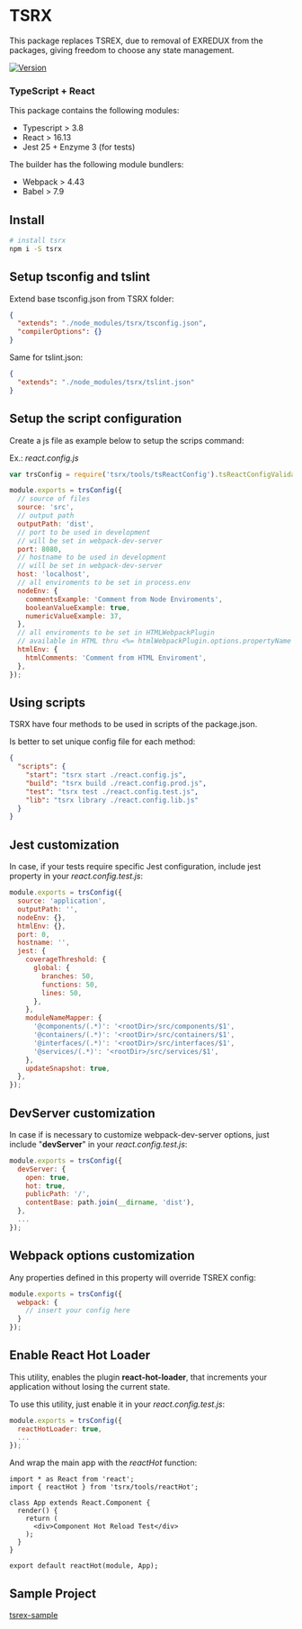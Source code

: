 # TSRX

This package replaces TSREX, due to removal of EXREDUX from the packages, giving freedom to choose any state management.

[![Version](https://img.shields.io/npm/v/tsrx.svg)](https://npmjs.org/package/tsrx)

### <b>T</b>ype<b>S</b>cript + <b>React</b>

This package contains the following modules:

- Typescript > 3.8
- React > 16.13
- Jest 25 + Enzyme 3 (for tests)

The builder has the following module bundlers:

- Webpack > 4.43
- Babel > 7.9

## Install

```bash
# install tsrx
npm i -S tsrx
```

## Setup tsconfig and tslint

Extend base tsconfig.json from TSRX folder:

```json
{
  "extends": "./node_modules/tsrx/tsconfig.json",
  "compilerOptions": {}
}
```

Same for tslint.json:

```json
{
  "extends": "./node_modules/tsrx/tslint.json"
}
```

## Setup the script configuration

Create a js file as example below to setup the scrips command:

Ex.: _react.config.js_

```js
var trsConfig = require('tsrx/tools/tsReactConfig').tsReactConfigValidator;

module.exports = trsConfig({
  // source of files
  source: 'src',
  // output path
  outputPath: 'dist',
  // port to be used in development
  // will be set in webpack-dev-server
  port: 8080,
  // hostname to be used in development
  // will be set in webpack-dev-server
  host: 'localhost',
  // all enviroments to be set in process.env
  nodeEnv: {
    commentsExample: 'Comment from Node Enviroments',
    booleanValueExample: true,
    numericValueExample: 37,
  },
  // all enviroments to be set in HTMLWebpackPlugin
  // available in HTML thru <%= htmlWebpackPlugin.options.propertyName %>
  htmlEnv: {
    htmlComments: 'Comment from HTML Enviroment',
  },
});
```

## Using scripts

TSRX have four methods to be used in scripts of the package.json.

Is better to set unique config file for each method:

```json
{
  "scripts": {
    "start": "tsrx start ./react.config.js",
    "build": "tsrx build ./react.config.prod.js",
    "test": "tsrx test ./react.config.test.js",
    "lib": "tsrx library ./react.config.lib.js"
  }
}
```

## Jest customization

In case, if your tests require specific Jest configuration, include jest property in your _react.config.test.js_:

```js
module.exports = trsConfig({
  source: 'application',
  outputPath: '',
  nodeEnv: {},
  htmlEnv: {},
  port: 0,
  hostname: '',
  jest: {
    coverageThreshold: {
      global: {
        branches: 50,
        functions: 50,
        lines: 50,
      },
    },
    moduleNameMapper: {
      '@components/(.*)': '<rootDir>/src/components/$1',
      '@containers/(.*)': '<rootDir>/src/containers/$1',
      '@interfaces/(.*)': '<rootDir>/src/interfaces/$1',
      '@services/(.*)': '<rootDir>/src/services/$1',
    },
    updateSnapshot: true,
  },
});
```

## DevServer customization

In case if is necessary to customize webpack-dev-server options, just include "__devServer__" in your _react.config.test.js_:

```js
module.exports = trsConfig({
  devServer: {
    open: true,
    hot: true,
    publicPath: '/',
    contentBase: path.join(__dirname, 'dist'),
  },
  ...
});
```

## Webpack options customization

Any properties defined in this property will override TSREX config:
```js
module.exports = trsConfig({
  webpack: {
    // insert your config here
  }
});
```

## Enable React Hot Loader

This utility, enables the plugin __react-hot-loader__, that increments your application without losing the current state.

To use this utility, just enable it in your _react.config.test.js_:
```js
module.exports = trsConfig({
  reactHotLoader: true,
  ...
});
```

And wrap the main app with the _reactHot_ function:
```tsx
import * as React from 'react';
import { reactHot } from 'tsrx/tools/reactHot';

class App extends React.Component {
  render() {
    return (
      <div>Component Hot Reload Test</div>
    );
  }
}

export default reactHot(module, App);
```

## Sample Project

[tsrex-sample](https://github.com/debersonpaula/tsrx-sample)